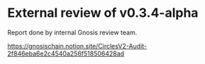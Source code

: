 # External review of v0.3.4-alpha

Report done by internal Gnosis review team.

https://gnosischain.notion.site/CirclesV2-Audit-2f846eba6e2c4540a256f518506428ad
